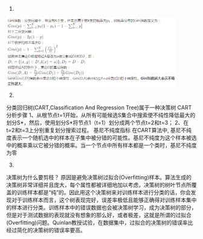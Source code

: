 1. 
<img align="center" src="figs/1.png" width="450" alt="sota">

2. 
分类回归树(CART,Classification And Regression Tree)属于一种决策树
CART分析步骤
1、从根节点t=1开始，从所有可能候选S集合中搜索使不纯性降低最大的划分S*，然后，使用划分S*将节点1（t=1）划分成两个节点t=2和t=3；
2、在t=2和t=3上分别重复划分搜索过程。
基尼不纯度指标
在CART算法中, 基尼不纯度表示一个随机选中的样本在子集中被分错的可能性。基尼不纯度为这个样本被选中的概率乘以它被分错的概率。当一个节点中所有样本都是一个类时，基尼不纯度为零

3.
决策树为什么要剪枝？
原因是避免决策树过拟合(Overfitting)样本。算法生成的决策树非常详细并且庞大，每个属性都被详细地加以考虑，决策树的树叶节点所覆盖的训练样本都是“纯”的。因此用这个决策树来对训练样本进行分类的话，你会发现对于训练样本而言，这个树表现完好，误差率极低且能够正确得对训练样本集中的样本进行分类。训练样本中的错误数据也会被决策树学习，成为决策树的部分，但是对于测试数据的表现就没有想象的那么好，或者极差，这就是所谓的过拟合(Overfitting)问题。Quinlan教授试验，在数据集中，过拟合的决策树的错误率比经过简化的决策树的错误率要高。
 
